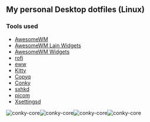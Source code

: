 ## My personal Desktop dotfiles (Linux)

### Tools used

* [AwesomeWM](https://github.com/awesomeWM/awesome)
* [AwesomeWM Lain Widgets](https://github.com/lcpz/lain)
* [AwesomeWM Widgets](https://github.com/streetturtle/awesome-wm-widgets)
* [rofi](https://github.com/davatorium/rofi)
* [eww](https://github.com/elkowar/eww)
* [Kitty](https://sw.kovidgoyal.net/kitty/)
* [Copyq](https://github.com/hluk/CopyQ)
* [Conky](https://github.com/brndnmtthws/conky)
* [sxhkd](https://github.com/baskerville/sxhkd)
* [picom](https://github.com/FT-Labs/picom)
* [Xsettingsd](https://codeberg.org/derat/xsettingsd)


<div style="float:left">
<img alt=conky-core src=https://raw.githubusercontent.com/madhur/dotfiles/main/awesome-screenshot.png />
</div>

<div style="float:clear"></div>

<div style="float:left">
<img alt=conky-core src=https://raw.githubusercontent.com/madhur/dotfiles/main/rofi.png />
</div>


<div style="float:clear"></div>

<div style="float:left">
<img alt=conky-core src=https://raw.githubusercontent.com/madhur/dotfiles/main/eww.png />
</div>


<div style="float:clear"></div>

<div style="float:left">
<img alt=conky-core src=https://raw.githubusercontent.com/madhur/dotfiles/main/fastfetch.png />
</div>


<div style="float:clear"></div>
<p/><p/><p/>
